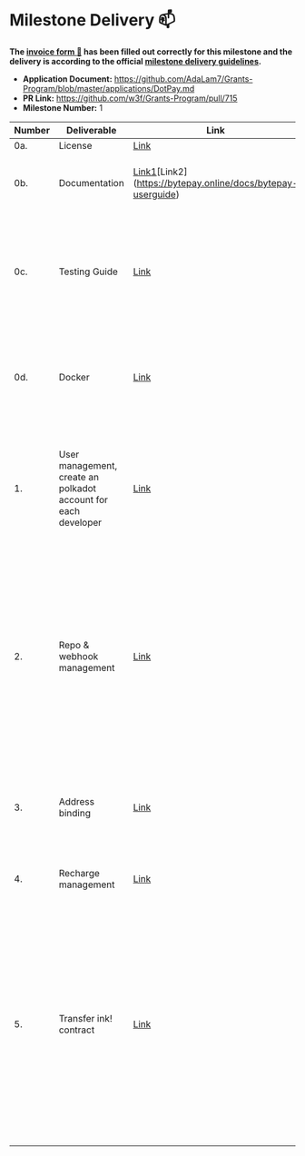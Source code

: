 # Milestone Delivery :mailbox:

**The [invoice form :pencil:](https://docs.google.com/forms/d/e/1FAIpQLSfmNYaoCgrxyhzgoKQ0ynQvnNRoTmgApz9NrMp-hd8mhIiO0A/viewform) has been filled out correctly for this milestone and the delivery is according to the official [milestone delivery guidelines](https://github.com/w3f/Grants-Program/blob/master/docs/milestone-deliverables-guidelines.md).**  

* **Application Document:** https://github.com/AdaLam7/Grants-Program/blob/master/applications/DotPay.md
* **PR Link:** https://github.com/w3f/Grants-Program/pull/715
* **Milestone Number:** 1

| Number | Deliverable              | Link                                                         | Notes                                                        |
| ------ | ------------------------ | ------------------------------------------------------------ | ------------------------------------------------------------ |
| 0a.    | License                  |  [Link](https://github.com/bytepayment/bytepay/blob/main/LICENSE)  |  Apache 2.0                                                            |
| 0b.    | Documentation            | [Link1](https://bytepay.online/docs/bytepay-overview)[Link2] (https://bytepay.online/docs/bytepay-userguide) | Dotpay user guide, workflow, and what is dotpay.                                  |
| 0c.    | Testing Guide            | [Link](https://github.com/bytepayment/bytepay#how-to-run-test) |    	We will provide uni test for user management and recharge management modules(70% cover), the two module UI test report                                                          |
| 0d.    | Docker        | [Link](https://github.com/bytepayment/bytepay#how-to-run-this-project-dev-mode) |   We will provide Dockerfile and docker image to run the website in one command line                                                           |
| 1.     | User management, create an polkadot account for each developer            | [Link](https://bytepay.online/login)               | We will provide login function, you can login our website using github, and we will create an polkadot account for each user by default |
| 2.     | Repo & webhook management          | [Link](https://bytepay.online/bind)    | We will fetch your github repo list, so you can active the repo you want integrate with polkadot, the webhook module will listen the pay event and tigger transform module to pay developer DOT |
| 3.     | 	Address binding               | [Link](https://bytepay.online/settings/address)  | Develop using github issue comment to bind their polkadot address. /dotpay bind [address] |
| 4.     | Recharge management    |  [Link](https://bytepay.online/property)| Recharge DOT to your platform account                                   |
| 5.     | Transfer ink! contract      |  [Link](https://github.com/bytepayment/bytepay/tree/main/smart-contract)| We will provide an tested ink! contract on Substrate Smart Contracts Node, provide transfer limit, whitelist and transfer function. The platform will integrate the contract when the Polkadot mainnet contract para chain is available.                                  |


